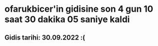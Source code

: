# ofarukbicer'in gidisine son 4 gun 10 saat 30 dakika 05 saniye kaldi

## Gidis tarihi: 30.09.2022 :(